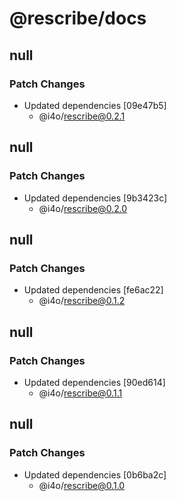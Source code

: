 # @rescribe/docs

## null

### Patch Changes

-   Updated dependencies [09e47b5]
    -   @i4o/rescribe@0.2.1

## null

### Patch Changes

-   Updated dependencies [9b3423c]
    -   @i4o/rescribe@0.2.0

## null

### Patch Changes

-   Updated dependencies [fe6ac22]
    -   @i4o/rescribe@0.1.2

## null

### Patch Changes

-   Updated dependencies [90ed614]
    -   @i4o/rescribe@0.1.1

## null

### Patch Changes

-   Updated dependencies [0b6ba2c]
    -   @i4o/rescribe@0.1.0
